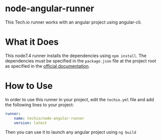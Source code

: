 # node-angular-runner

This Tech.io runner works with an angular project using angular-cli.

# What it Does

This node7.4 runner installs the dependencies using `npm install`. The dependencies must be specified in the `package.json` file at the project root as specified in the [official documentation](https://docs.npmjs.com/getting-started/using-a-package.json).

# How to Use

In order to use this runner in your project, edit the `techio.yml` file and add the following lines to your project:

```yaml
runner:
    name: techio/node-angular-runner
    version: latest
```

Then you can use it to launch any angular project using `ng build`

